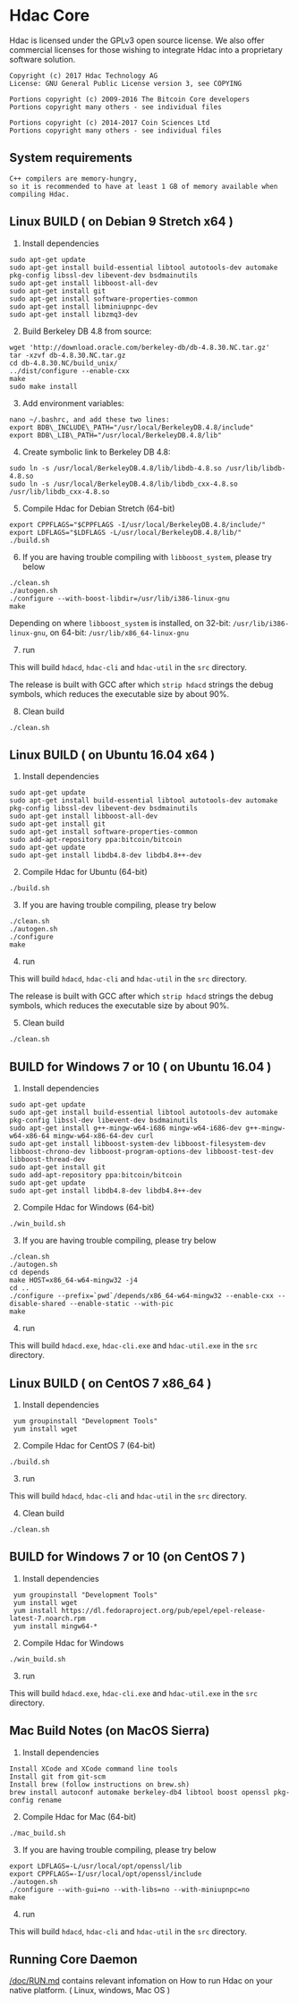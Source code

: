 Hdac Core
==========

Hdac is licensed under the GPLv3 open source license. 
We also offer commercial licenses for those wishing to integrate Hdac 
into a proprietary software solution.

    Copyright (c) 2017 Hdac Technology AG
    License: GNU General Public License version 3, see COPYING

    Portions copyright (c) 2009-2016 The Bitcoin Core developers
    Portions copyright many others - see individual files

    Portions copyright (c) 2014-2017 Coin Sciences Ltd
    Portions copyright many others - see individual files


System requirements
-------------------

    C++ compilers are memory-hungry, 
    so it is recommended to have at least 1 GB of memory available when compiling Hdac.


Linux BUILD ( on Debian 9 Stretch x64 )
-----------

  1. Install dependencies
    
    sudo apt-get update
    sudo apt-get install build-essential libtool autotools-dev automake pkg-config libssl-dev libevent-dev bsdmainutils
    sudo apt-get install libboost-all-dev
    sudo apt-get install git
    sudo apt-get install software-properties-common
    sudo apt-get install libminiupnpc-dev
    sudo apt-get install libzmq3-dev

  2. Build Berkeley DB 4.8 from source:
     
    wget 'http://download.oracle.com/berkeley-db/db-4.8.30.NC.tar.gz'
    tar -xzvf db-4.8.30.NC.tar.gz
    cd db-4.8.30.NC/build_unix/
    ../dist/configure --enable-cxx
    make
    sudo make install
     
  3. Add environment variables:
     
    nano ~/.bashrc, and add these two lines:
    export BDB\_INCLUDE\_PATH="/usr/local/BerkeleyDB.4.8/include"
    export BDB\_LIB\_PATH="/usr/local/BerkeleyDB.4.8/lib"
     
  4. Create symbolic link to Berkeley DB 4.8:
     
    sudo ln -s /usr/local/BerkeleyDB.4.8/lib/libdb-4.8.so /usr/lib/libdb-4.8.so
    sudo ln -s /usr/local/BerkeleyDB.4.8/lib/libdb_cxx-4.8.so /usr/lib/libdb_cxx-4.8.so

  5. Compile Hdac for Debian Stretch (64-bit)
    
    export CPPFLAGS="$CPPFLAGS -I/usr/local/BerkeleyDB.4.8/include/"
    export LDFLAGS="$LDFLAGS -L/usr/local/BerkeleyDB.4.8/lib/"
    ./build.sh
    
  6. If you are having trouble compiling with `libboost_system`, please try below

    ./clean.sh
    ./autogen.sh
    ./configure --with-boost-libdir=/usr/lib/i386-linux-gnu
    make
    
   Depending on where `libboost_system` is installed, on 32-bit: `/usr/lib/i386-linux-gnu`, on 64-bit: `/usr/lib/x86_64-linux-gnu`
   
  7. run 

   This will build `hdacd`, `hdac-cli` and `hdac-util` in the `src` directory.

   The release is built with GCC after which `strip hdacd` strings the debug symbols, 
   which reduces the executable size by about 90%.

  8. Clean build

    ./clean.sh


Linux BUILD ( on Ubuntu 16.04 x64 )
-----------

  1. Install dependencies
    
    sudo apt-get update
    sudo apt-get install build-essential libtool autotools-dev automake pkg-config libssl-dev libevent-dev bsdmainutils
    sudo apt-get install libboost-all-dev
    sudo apt-get install git
    sudo apt-get install software-properties-common
    sudo add-apt-repository ppa:bitcoin/bitcoin
    sudo apt-get update
    sudo apt-get install libdb4.8-dev libdb4.8++-dev


  2. Compile Hdac for Ubuntu (64-bit)
    
    ./build.sh
    
  3. If you are having trouble compiling, please try below

    ./clean.sh
    ./autogen.sh
    ./configure
    make
   
  4. run 

   This will build `hdacd`, `hdac-cli` and `hdac-util` in the `src` directory.

   The release is built with GCC after which `strip hdacd` strings the debug symbols, 
   which reduces the executable size by about 90%.

  5. Clean build

    ./clean.sh
    


BUILD for Windows 7 or 10 ( on Ubuntu 16.04 )
---------------------------------------------


  1. Install dependencies

    sudo apt-get update
    sudo apt-get install build-essential libtool autotools-dev automake pkg-config libssl-dev libevent-dev bsdmainutils
    sudo apt-get install g++-mingw-w64-i686 mingw-w64-i686-dev g++-mingw-w64-x86-64 mingw-w64-x86-64-dev curl
    sudo apt-get install libboost-system-dev libboost-filesystem-dev libboost-chrono-dev libboost-program-options-dev libboost-test-dev libboost-thread-dev
    sudo apt-get install git
    sudo add-apt-repository ppa:bitcoin/bitcoin
    sudo apt-get update
    sudo apt-get install libdb4.8-dev libdb4.8++-dev

  2. Compile Hdac for Windows (64-bit)

    ./win_build.sh    
    
  3. If you are having trouble compiling, please try below

    ./clean.sh
    ./autogen.sh
    cd depends
    make HOST=x86_64-w64-mingw32 -j4
    cd ..
    ./configure --prefix=`pwd`/depends/x86_64-w64-mingw32 --enable-cxx --disable-shared --enable-static --with-pic
    make

  4. run

   This will build `hdacd.exe`, `hdac-cli.exe` and `hdac-util.exe` in the `src` directory.



Linux BUILD ( on CentOS 7 x86_64 )
----------------------------------

   1. Install dependencies

     yum groupinstall "Development Tools"
     yum install wget
     
     
   2. Compile Hdac for CentOS 7 (64-bit)

    ./build.sh
     
   3. run

   This will build `hdacd`, `hdac-cli` and `hdac-util` in the `src` directory.

   4. Clean build

    ./clean.sh
     
     
BUILD for Windows 7 or 10 (on CentOS 7 )
----------------------------------------


   1. Install dependencies

     yum groupinstall "Development Tools"
     yum install wget
     yum install https://dl.fedoraproject.org/pub/epel/epel-release-latest-7.noarch.rpm
     yum install mingw64-*
 
 
   2. Compile Hdac for Windows

    ./win_build.sh     

   3. run

   This will build `hdacd.exe`, `hdac-cli.exe` and `hdac-util.exe` in the `src` directory.


Mac Build Notes (on MacOS Sierra)
---------------------------------

   1. Install dependencies

    Install XCode and XCode command line tools
    Install git from git-scm
    Install brew (follow instructions on brew.sh)
    brew install autoconf automake berkeley-db4 libtool boost openssl pkg-config rename

   2. Compile Hdac for Mac (64-bit)

    ./mac_build.sh
    

   3. If you are having trouble compiling, please try below

    export LDFLAGS=-L/usr/local/opt/openssl/lib
    export CPPFLAGS=-I/usr/local/opt/openssl/include
    ./autogen.sh
    ./configure --with-gui=no --with-libs=no --with-miniupnpc=no
    make

   4. run

   This will build `hdacd`, `hdac-cli` and `hdac-util` in the `src` directory.


Running Core Daemon
-------------------
[/doc/RUN.md](/doc/RUN.md) contains relevant infomation on How to run Hdac on your native platform. ( Linux, windows, Mac OS )

